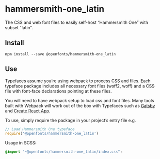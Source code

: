 
# hammersmith-one_latin

The CSS and web font files to easily self-host “Hammersmith One” with subset "latin".

## Install

`npm install --save @openfonts/hammersmith-one_latin`

## Use

Typefaces assume you’re using webpack to process CSS and files. Each typeface
package includes all necessary font files (woff2, woff) and a CSS file with
font-face declarations pointing at these files.

You will need to have webpack setup to load css and font files. Many tools built
with Webpack will work out of the box with Typefaces such as [Gatsby](https://github.com/gatsbyjs/gatsby)
and [Create React App](https://github.com/facebookincubator/create-react-app).

To use, simply require the package in your project’s entry file e.g.

```javascript
// Load Hammersmith One typeface
require('@openfonts/hammersmith-one_latin')
```

Usage in SCSS:
```scss
@import "~@openfonts/hammersmith-one_latin/index.css";
```
